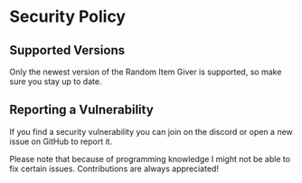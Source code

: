 # Security Policy

## Supported Versions

Only the newest version of the Random Item Giver is supported, so make sure you stay up to date.

## Reporting a Vulnerability

If you find a security vulnerability you can join on the discord or open a new issue on GitHub to report it.

Please note that because of programming knowledge I might not be able to fix certain issues. Contributions are always appreciated!
